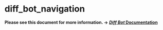 # diff_bot_navigation
**Please see this document for more information. →** [***Diff Bot* Documentation**](https://takagon-dynamics.github.io/diff_bot_documentation/)